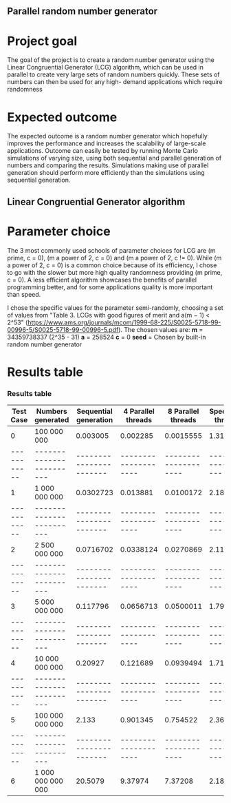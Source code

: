 ## Parallel random number generator

# Project goal
The goal of the project is to create a random number generator using the Linear
Congruential Generator (LCG) algorithm, which can be used in parallel to create very large
sets of random numbers quickly. These sets of numbers can then be used for any high-
demand applications which require randomness

# Expected outcome
The expected outcome is a random number generator which hopefully improves the
performance and increases the scalability of large-scale applications. Outcome can
easily be tested by running Monte Carlo simulations of varying size, using both
sequential and parallel generation of numbers and comparing the results. Simulations
making use of parallel generation should perform more efficiently than the simulations
using sequential generation.

## Linear Congruential Generator algorithm

# Parameter choice
The 3 most commonly used schools of parameter choices for LCG are (m prime, c = 0), (m a power of 2, c = 0) and (m a power of 2, c != 0).
While (m a power of 2, c = 0) is a common choice because of its efficiency, I chose to go with the slower but more high quality randomness
providing (m prime, c = 0). A less efficient algorithm showcases the benefits of parallel programming better, and for some applications quality 
is more important than speed.

I chose the specific values for the parameter semi-randomly, choosing a set of values from "Table 3. LCGs with good figures of merit and a(m − 1) < 2^53" (https://www.ams.org/journals/mcom/1999-68-225/S0025-5718-99-00996-5/S0025-5718-99-00996-5.pdf). 
The chosen values are:
**m** = 34359738337 (2^35 - 31)
**a** = 258524
**c** = 0
**seed** = Chosen by built-in random number generator

# Results table
### Results table
| Test Case | Numbers generated      | Sequential generation | 4 Parallel threads | 8 Parallel threads | Speedup 4 threads | Speedup 8 threads |
|-----------|------------------------|-----------------------|--------------------|--------------------|-------------------|-------------------|
| 0         | 100 000 000            | 0.003005              | 0.002285           | 0.0015555          | 1.31509x          | 1.93185x          |
|-----------|------------------------|-----------------------|--------------------|--------------------|-------------------|-------------------|
| 1         | 1 000 000 000          | 0.0302723             | 0.013881           | 0.0100172          | 2.1808×           | 3.02203×          |
|-----------|------------------------|-----------------------|--------------------|--------------------|-------------------|-------------------|
| 2         | 2 500 000 000          | 0.0716702             | 0.0338124          | 0.0270869          | 2.119642x         | 2.64593x          |
|-----------|------------------------|-----------------------|--------------------|--------------------|-------------------|-------------------|
| 3         | 5 000 000 000          | 0.117796              | 0.0656713          | 0.0500011          | 1.79372x          | 2.35586x          |
|-----------|------------------------|-----------------------|--------------------|--------------------|-------------------|-------------------|
| 4         | 10 000 000 000         | 0.20927               | 0.121689           | 0.0939494          | 1.71971x          | 2.22747x          |
|-----------|------------------------|-----------------------|--------------------|--------------------|-------------------|-------------------|
| 5         | 100 000 000 000        | 2.133                 | 0.901345           | 0.754522           | 2.36646x          | 2.82695x          |
|-----------|------------------------|-----------------------|--------------------|--------------------|-------------------|-------------------|
| 6         | 1 000 000 000 000      | 20.5079               | 9.37974            | 7.37208            | 2.186403x         | 2.78183x          |

